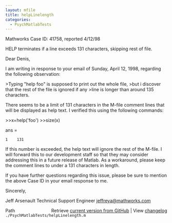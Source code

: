 ```yaml
---
layout: mfile
title: helpLinelength
categories:
  - PsychMatlabTests
---
```


Mathworks Case ID:  41758, reported 4/12/98

HELP terminates if a line exceeds 131 characters, skipping rest of file.

Dear Denis,

I am writing in response to your email of Sunday, April 12, 1998, regarding
the following observation:

\>Typing "help foo" is supposed to print out the whole file,
\>but i discover that the rest of the file is ignored if any
\>line is longer than around 135 characters.

There seems to be a limit of 131 characters in the M\-file comment lines
that will be displayed as help text. I verified this using the following
commands:

\>\>x=help\('foo'\)
\>\>size\(x\)

ans =

    1    131

If this number is exceeded, the help text will ignore the rest of the
M\-file.  I will forward this to our development staff so that they may
consider addressing this in a future release of Matlab.  As a workaround,
please keep the comment lines to under a 131 characters in length.

If you have further questions regarding this issue, please be sure to
mention the above Case ID in your email response to me.

Sincerely,

Jeff Arsenault
Technical Support Engineer
jeffreya@mathworks.com


<div class="code_header" style="text-align:right;">
  <span style="float:left;">Path&nbsp;&nbsp;</span> <span class="counter">Retrieve <a href=
  "https://raw.github.com/Psychtoolbox-3/Psychtoolbox-3/beta/./PsychMatlabTests/helpLinelength.m">current version from GitHub</a> | View <a href=
  "https://github.com/Psychtoolbox-3/Psychtoolbox-3/commits/beta/./PsychMatlabTests/helpLinelength.m">changelog</a></span>
</div>
<div class="code">
  <code>./PsychMatlabTests/helpLinelength.m</code>
</div>

